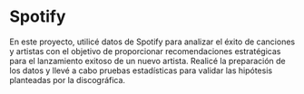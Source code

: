 # Spotify
En este proyecto, utilicé datos de Spotify para analizar el éxito de canciones y artistas con el objetivo de proporcionar recomendaciones estratégicas para el lanzamiento exitoso de un nuevo artista. Realicé la preparación de los datos y llevé a cabo pruebas estadísticas para validar las hipótesis planteadas por la discográfica.
